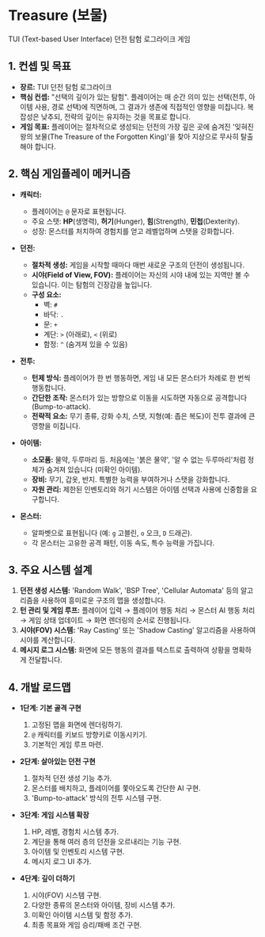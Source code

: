 # Treasure (보물)

TUI (Text-based User Interface) 던전 탐험 로그라이크 게임

## 1. 컨셉 및 목표

- **장르:** TUI 던전 탐험 로그라이크
- **핵심 컨셉:** "선택의 깊이가 있는 탐험". 플레이어는 매 순간 의미 있는 선택(전투, 아이템 사용, 경로 선택)에 직면하며, 그 결과가 생존에 직접적인 영향을 미칩니다. 복잡성은 낮추되, 전략의 깊이는 유지하는 것을 목표로 합니다.
- **게임 목표:** 플레이어는 절차적으로 생성되는 던전의 가장 깊은 곳에 숨겨진 '잊혀진 왕의 보물(The Treasure of the Forgotten King)'을 찾아 지상으로 무사히 탈출해야 합니다.

## 2. 핵심 게임플레이 메커니즘

- **캐릭터:**
    - 플레이어는 `@` 문자로 표현됩니다.
    - 주요 스탯: **HP**(생명력), **허기**(Hunger), **힘**(Strength), **민첩**(Dexterity).
    - 성장: 몬스터를 처치하여 경험치를 얻고 레벨업하며 스탯을 강화합니다.

- **던전:**
    - **절차적 생성:** 게임을 시작할 때마다 매번 새로운 구조의 던전이 생성됩니다.
    - **시야(Field of View, FOV):** 플레이어는 자신의 시야 내에 있는 지역만 볼 수 있습니다. 이는 탐험의 긴장감을 높입니다.
    - **구성 요소:**
        - 벽: `#`
        - 바닥: `.`
        - 문: `+`
        - 계단: `>` (아래로), `<` (위로)
        - 함정: `^` (숨겨져 있을 수 있음)

- **전투:**
    - **턴제 방식:** 플레이어가 한 번 행동하면, 게임 내 모든 몬스터가 차례로 한 번씩 행동합니다.
    - **간단한 조작:** 몬스터가 있는 방향으로 이동을 시도하면 자동으로 공격합니다 (Bump-to-attack).
    - **전략적 요소:** 무기 종류, 강화 수치, 스탯, 지형(예: 좁은 복도)이 전투 결과에 큰 영향을 미칩니다.

- **아이템:**
    - **소모품:** 물약, 두루마리 등. 처음에는 '붉은 물약', '알 수 없는 두루마리'처럼 정체가 숨겨져 있습니다 (미확인 아이템).
    - **장비:** 무기, 갑옷, 반지. 특별한 능력을 부여하거나 스탯을 강화합니다.
    - **자원 관리:** 제한된 인벤토리와 허기 시스템은 아이템 선택과 사용에 신중함을 요구합니다.

- **몬스터:**
    - 알파벳으로 표현됩니다 (예: `g` 고블린, `o` 오크, `D` 드래곤).
    - 각 몬스터는 고유한 공격 패턴, 이동 속도, 특수 능력을 가집니다.

## 3. 주요 시스템 설계

1.  **던전 생성 시스템:** 'Random Walk', 'BSP Tree', 'Cellular Automata' 등의 알고리즘을 사용하여 흥미로운 구조의 맵을 생성합니다.
2.  **턴 관리 및 게임 루프:** 플레이어 입력 → 플레이어 행동 처리 → 몬스터 AI 행동 처리 → 게임 상태 업데이트 → 화면 렌더링의 순서로 진행됩니다.
3.  **시야(FOV) 시스템:** 'Ray Casting' 또는 'Shadow Casting' 알고리즘을 사용하여 시야를 계산합니다.
4.  **메시지 로그 시스템:** 화면에 모든 행동의 결과를 텍스트로 출력하여 상황을 명확하게 전달합니다.

## 4. 개발 로드맵

- **1단계: 기본 골격 구현**
    1.  고정된 맵을 화면에 렌더링하기.
    2.  `@` 캐릭터를 키보드 방향키로 이동시키기.
    3.  기본적인 게임 루프 마련.

- **2단계: 살아있는 던전 구현**
    1.  절차적 던전 생성 기능 추가.
    2.  몬스터를 배치하고, 플레이어를 쫓아오도록 간단한 AI 구현.
    3.  'Bump-to-attack' 방식의 전투 시스템 구현.

- **3단계: 게임 시스템 확장**
    1.  HP, 레벨, 경험치 시스템 추가.
    2.  계단을 통해 여러 층의 던전을 오르내리는 기능 구현.
    3.  아이템 및 인벤토리 시스템 구현.
    4.  메시지 로그 UI 추가.

- **4단계: 깊이 더하기**
    1.  시야(FOV) 시스템 구현.
    2.  다양한 종류의 몬스터와 아이템, 장비 시스템 추가.
    3.  미확인 아이템 시스템 및 함정 추가.
    4.  최종 목표와 게임 승리/패배 조건 구현.
